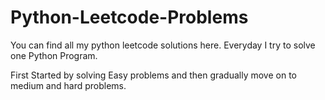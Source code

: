 # Python-Leetcode-Problems
You can find all my python leetcode solutions here. Everyday I try to solve one Python Program. 

First Started by solving Easy problems and then gradually move on to medium and hard problems.

